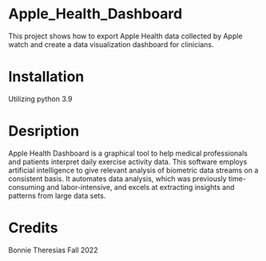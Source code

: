 # Apple_Health_Dashboard
This project shows how to export Apple Health data collected by Apple watch and create a data visualization dashboard for clinicians.

# Installation
Utilizing python 3.9

# Desription
Apple Health Dashboard is a graphical tool to help medical professionals and patients interpret daily exercise activity data. 
This software employs artificial intelligence to give relevant analysis of biometric data streams on a consistent basis. It automates data analysis, which was previously time-consuming and labor-intensive, and excels at extracting insights and patterns from large data sets.

# Credits
Bonnie Theresias Fall 2022
